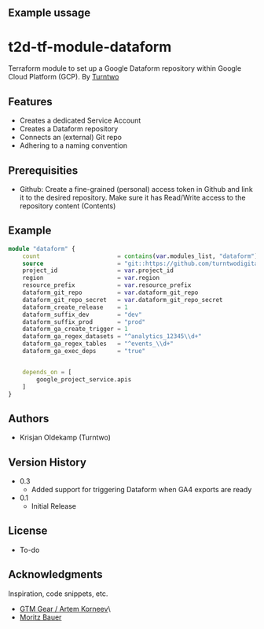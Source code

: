 ## Example ussage

# t2d-tf-module-dataform

Terraform module to set up a Google Dataform repository within Google Cloud Platform (GCP). By [Turntwo](https://turntwo.com)

## Features

- Creates a dedicated Service Account
- Creates a Dataform repository
- Connects an (external) Git repo
- Adhering to a naming convention

## Prerequisities

- Github: Create a fine-grained (personal) access token in Github and link it to the desired repository. Make sure it has Read/Write access to the repository content (Contents)

## Example

```terraform
module "dataform" {
    count                      = contains(var.modules_list, "dataform") ? 1 : 0
    source                     = "git::https://github.com/turntwodigital/t2d-tf-module-dataform.git?ref=v0.2.0"
    project_id                 = var.project_id
    region                     = var.region
    resource_prefix            = var.resource_prefix
    dataform_git_repo          = var.dataform_git_repo
    dataform_git_repo_secret   = var.dataform_git_repo_secret
    dataform_create_release    = 1
    dataform_suffix_dev        = "dev"
    dataform_suffix_prod       = "prod"
    dataform_ga_create_trigger = 1
    dataform_ga_regex_datasets = "^analytics_12345\\d+"
    dataform_ga_regex_tables   = "^events_\\d+"
    dataform_ga_exec_deps      = "true"


    depends_on = [
        google_project_service.apis
    ]
}
```

## Authors

- Krisjan Oldekamp (Turntwo)

## Version History

* 0.3
    * Added support for triggering Dataform when GA4 exports are ready
* 0.1
    * Initial Release

## License

- To-do

## Acknowledgments

Inspiration, code snippets, etc.

* [GTM Gear / Artem Korneev](https://gtm-gear.com/posts/ga4-terraform/)\
* [Moritz Bauer](https://github.com/Liscor/terraform_dataform_ga4_pipeline)